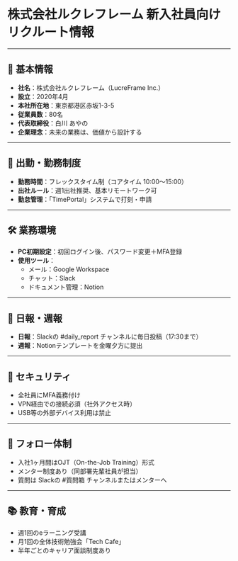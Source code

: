 # 株式会社ルクレフレーム 新入社員向けリクルート情報

---

## 🏢 基本情報

- **社名**：株式会社ルクレフレーム（LucreFrame Inc.）
- **設立**：2020年4月
- **本社所在地**：東京都港区赤坂1-3-5
- **従業員数**：80名
- **代表取締役**：白川 あやの
- **企業理念**：未来の業務は、価値から設計する

---

## 📅 出勤・勤務制度

- **勤務時間**：フレックスタイム制（コアタイム 10:00〜15:00）
- **出社ルール**：週1出社推奨、基本リモートワーク可
- **勤怠管理**：「TimePortal」システムで打刻・申請

---

## 🛠 業務環境

- **PC初期設定**：初回ログイン後、パスワード変更＋MFA登録
- **使用ツール**：
  - メール：Google Workspace
  - チャット：Slack
  - ドキュメント管理：Notion

---

## 📝 日報・週報

- **日報**：Slackの #daily_report チャンネルに毎日投稿（17:30まで）
- **週報**：Notionテンプレートを金曜夕方に提出

---

## 🔐 セキュリティ

- 全社員にMFA義務付け
- VPN経由での接続必須（社外アクセス時）
- USB等の外部デバイス利用は禁止

---

## 👥 フォロー体制

- 入社1ヶ月間はOJT（On-the-Job Training）形式
- メンター制度あり（同部署先輩社員が担当）
- 質問は Slackの #質問箱 チャンネルまたはメンターへ

---

## 📚 教育・育成

- 週1回のeラーニング受講
- 月1回の全体技術勉強会「Tech Cafe」
- 半年ごとのキャリア面談制度あり
